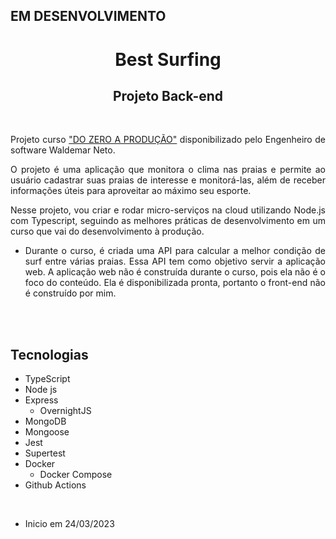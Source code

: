 ## EM DESENVOLVIMENTO

<div align="center">

# Best Surfing

## Projeto Back-end

<br>

<div align="justify">

Projeto curso <a href="https://www.nodejs-typescript-api.com/curso-gratis/" target="_blank">"DO ZERO A PRODUÇÃO"</a> disponibilizado pelo Engenheiro de software Waldemar Neto.

O projeto é uma aplicação que monitora o clima nas praias e permite ao usuário cadastrar suas praias de interesse e monitorá-las, além de receber informações úteis para aproveitar ao máximo seu esporte.

Nesse projeto, vou criar e rodar micro-serviços na cloud utilizando Node.js com Typescript, seguindo as melhores práticas de desenvolvimento em um curso que vai do desenvolvimento à produção.

- Durante o curso, é criada uma API para calcular a melhor condição de surf entre várias praias. Essa API tem como objetivo servir a aplicação web. A aplicação web não é construída durante o curso, pois ela não é o foco do conteúdo. Ela é disponibilizada pronta, portanto o front-end não é construído por mim.

</div>

<br><br>

<div align="justify">

## Tecnologias

- TypeScript
- Node js
- Express
  - OvernightJS
- MongoDB
- Mongoose
- Jest
- Supertest
- Docker
  - Docker Compose
- Github Actions

</div>

</div>

<br>

- Inicio em 24/03/2023
